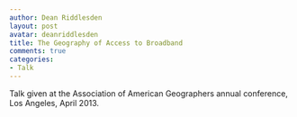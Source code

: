 ```yaml
---
author: Dean Riddlesden
layout: post
avatar: deanriddlesden
title: The Geography of Access to Broadband
comments: true
categories:
- Talk
---
```


<script async class="speakerdeck-embed" data-id="99a2f3d04c82013292632a533d39c347" data-ratio="1.33333333333333" src="//speakerdeck.com/assets/embed.js"></script>

Talk given at the Association of American Geographers annual conference, Los Angeles, April 2013.